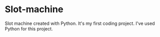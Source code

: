 # Slot-machine
Slot machine created with Python. It's my first coding project. I've used Python for this project.

